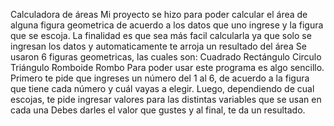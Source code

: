 Calculadora de áreas
Mi proyecto se hizo para poder calcular el área de alguna figura geometrica de acuerdo a los datos que uno ingrese y la figura que se escoja.
La finalidad es que sea más facil calcularla ya que solo se ingresan los datos y automaticamente te arroja un resultado del área
Se usaron 6 figuras geometricas, las cuales son:
Cuadrado
Rectángulo
Circulo
Triángulo
Romboide 
Rombo
Para poder usar este programa es algo sencillo.
Primero te pide que ingreses un número del 1 al 6, de acuerdo a la figura que tiene cada número y cuál vayas a elegir.
Luego, dependiendo de cual escojas, te pide ingresar valores para las distintas variables que se usan en cada una
Debes darles el valor que gustes y al final, te da un resultado.
